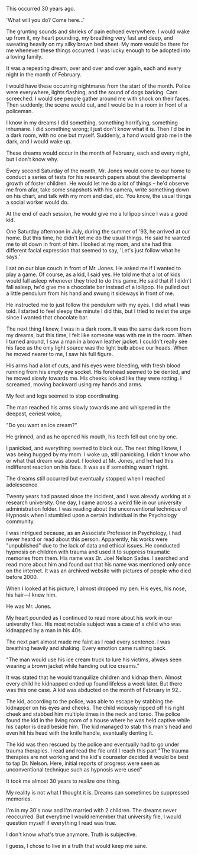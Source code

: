 This occurred 30 years ago. 

'What will you do? Come here...' 

The grunting sounds and shrieks of pain echoed everywhere. I would wake up from it, my heart pounding, my breathing very fast and deep, and sweating heavily on my silky brown bed sheet. My mom would be there for me whenever these things occurred. I was lucky enough to be adopted into a loving family.

It was a repeating dream, over and over and over again, each and every night in the month of February. 

I would have these occurring nightmares from the start of the month. Police were everywhere, lights flashing, and the sound of dogs barking. Cars screeched. I would see people gather around me with shock on their faces. Then suddenly, the scene would cut, and I would be in a room in front of a policeman. 

I know in my dreams I did something, something horrifying, something inhumane. I did something wrong; I just don't know what it is. Then I'd be in a dark room, with no one but myself. Suddenly, a hand would grab me in the dark, and I would wake up. 

These dreams would occur in the month of February, each and every night, but I don't know why.

Every second Saturday of the month, Mr. Jones would come to our home to conduct a series of tests for his research papers about the developmental growth of foster children. He would let me do a lot of things – he'd observe me from afar, take some snapshots with his camera, write something down on his chart, and talk with my mom and dad, etc. You know, the usual things a social worker would do. 

At the end of each session, he would give me a lollipop since I was a good kid.

One Saturday afternoon in July, during the summer of '93, he arrived at our home. But this time, he didn't let me do the usual things. He said he wanted me to sit down in front of him. I looked at my mom, and she had this different facial expression that seemed to say, 'Let's just follow what he says.'

I sat on our blue couch in front of Mr. Jones. He asked me if I wanted to play a game. Of course, as a kid, I said yes. He told me that a lot of kids would fall asleep whenever they tried to do this game. He said that if I didn't fall asleep, he'd give me a chocolate bar instead of a lollipop. He pulled out a little pendulum from his hand and swung it sideways in front of me. 

He instructed me to just follow the pendulum with my eyes. I did what I was told. I started to feel sleepy the minute I did this, but I tried to resist the urge since I wanted that chocolate bar.

The next thing I knew, I was in a dark room. It was the same dark room from my dreams, but this time, I felt like someone was with me in the room. When I turned around, I saw a man in a brown leather jacket. I couldn't really see his face as the only light source was the light bulb above our heads. When he moved nearer to me, I saw his full figure.

His arms had a lot of cuts, and his eyes were bleeding, with fresh blood running from his empty eye socket. His forehead seemed to be dented, and he moved slowly towards me. His cheeks looked like they were rotting.
I screamed, moving backward using my hands and arms. 

My feet and legs seemed to stop coordinating.

The man reached his arms slowly towards me and whispered in the deepest, eeriest voice, 

"Do you want an ice cream?" 

He grinned, and as he opened his mouth, his teeth fell out one by one.

I panicked, and everything seemed to black out.
The next thing I knew, I was being hugged by my mom. I woke up, still panicking. I didn't know who or what that dream was about. I looked at Mr. Jones, and he had this indifferent reaction on his face. It was as if something wasn't right.

The dreams still occurred but eventually stopped when I reached adolescence.

Twenty years had passed since the incident, and I was already working at a research university. One day, I came across a weird file in our university administration folder. I was reading about the unconventional technique of Hypnosis when I stumbled upon a certain individual in the Psychology community. 

I was intrigued because, as an Associate Professor in Psychology, I had never heard or read about this person. Apparently, his works were "unpublished" due to the lack of data and ethical issues. He conducted hypnosis on children with trauma and used it to suppress traumatic memories from them. His name was Dr. Joel Nelson Sades. I searched and read more about him and found out that his name was mentioned only once on the internet. It was an archived website with pictures of people who died before 2000.

When I looked at his picture, I almost dropped my pen. His eyes, his nose, his hair—I knew him.

He was Mr. Jones.

My heart pounded as I continued to read more about his work in our university files. His most notable subject was a case of a child who was kidnapped by a man in his 40s.

The next part almost made me faint as I read every sentence. I was breathing heavily and shaking. Every emotion came rushing back.

"The man would use his ice cream truck to lure his victims, always seen wearing a brown jacket while handing out ice creams."

It was stated that he would tranquilize children and kidnap them. Almost every child he kidnapped ended up found lifeless a week later. But there was this one case. A kid was abducted on the month of February in 92..

The kid, according to the police, was able to escape by stabbing the kidnapper on his eyes and cheeks. The child viciously ripped off his right cheek and stabbed him multiple times in the neck and torso. The police found the kid in the living room of a house where he was held captive while his captor is dead beside him. The kid managed to stab this man's head and even hit his head with the knife handle, eventually denting it. 

The kid was then rescued by the police and eventually had to go under trauma therapies. 
I read and read the file until I reach this part
"The trauma therapies are not working and the kid's counselor decided it would be best to tap Dr. Nelson. Here, initial reports of progress were seen as unconventional technique such as hypnosis were used"

It took me almost 30 years to realize one thing.

My reality is not what I thought it is. Dreams can sometimes be suppressed memories.

I'm in my 30's now and I'm married with 2 children. The dreams never reoccurred. But everytime I would remember that university file, I would question myself if everything I read was true.

I don't know what's true anymore. Truth is subjective. 

I guess, I chose to live in a truth that would keep me sane.